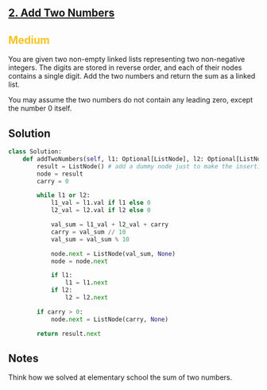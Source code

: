 ## [2. Add Two Numbers](https://leetcode.com/problems/add-two-numbers/)

<h2 style="color:#fac31d">Medium</h2>
You are given two non-empty linked lists representing two non-negative integers. The digits are stored in reverse order, and each of their nodes contains a single digit. Add the two numbers and return the sum as a linked list.

You may assume the two numbers do not contain any leading zero, except the number 0 itself.

## Solution
```python
class Solution:
    def addTwoNumbers(self, l1: Optional[ListNode], l2: Optional[ListNode]) -> Optional[ListNode]:
        result = ListNode() # add a dummy node just to make the insertion of new nodes easier
        node = result
        carry = 0

        while l1 or l2:
            l1_val = l1.val if l1 else 0
            l2_val = l2.val if l2 else 0

            val_sum = l1_val + l2_val + carry
            carry = val_sum // 10
            val_sum = val_sum % 10

            node.next = ListNode(val_sum, None)
            node = node.next

            if l1:
                l1 = l1.next
            if l2:
                l2 = l2.next

        if carry > 0:
            node.next = ListNode(carry, None)

        return result.next
```

## Notes
Think how we solved at elementary school the sum of two numbers.